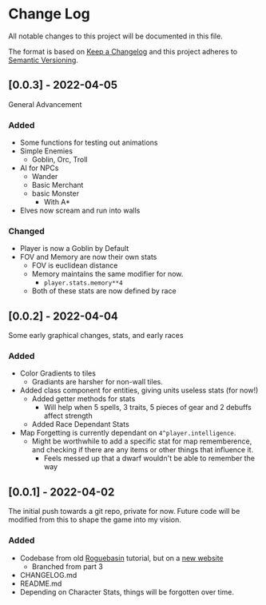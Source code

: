 # Change Log
All notable changes to this project will be documented in this file.
 
The format is based on [Keep a Changelog](http://keepachangelog.com/)
and this project adheres to [Semantic Versioning](http://semver.org/).


## [0.0.3] - 2022-04-05
General Advancement

### Added
- Some functions for testing out animations
- Simple Enemies
  - Goblin, Orc, Troll
- AI for NPCs
  - Wander
  - Basic Merchant
  - basic Monster
    - With A*
- Elves now scream and run into walls

### Changed
- Player is now a Goblin by Default
- FOV and Memory are now their own stats
  - FOV is euclidean distance
  - Memory maintains the same modifier for now. 
    - <code>player.stats.memory**4</code> 
  - Both of these stats are now defined by race




## [0.0.2] - 2022-04-04
Some early graphical changes, stats, and early races

### Added
- Color Gradients to tiles
  - Gradiants are harsher for non-wall tiles.
- Added class component for entities, giving units useless stats (for now!)
  - Added getter methods for stats
    - Will help when 5 spells, 3 traits, 5 pieces of gear and 2 debuffs affect strength
  - Added Race Dependant Stats
- Map Forgetting is currently dependant on <code>4^player.intelligence</code>. 
  - Might be worthwhile to add a specific stat for map rememberence, and checking if there are any items or other things that influence it.
    - Feels messed up that a dwarf wouldn't be able to remember the way



## [0.0.1] - 2022-04-02
 
The initial push towards a git repo, private for now. Future code will be modified from this to shape the game into my vision. 
 
### Added
- Codebase from old [Roguebasin](http://www.roguebasin.com/) tutorial, but on a [new website](http://rogueliketutorials.com/tutorials/tcod/v2/)
  - Branched from part 3
- CHANGELOG.md
- README.md
- Depending on Character Stats, things will be forgotten over time. 
